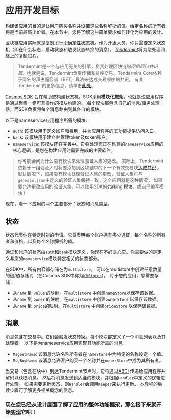 # 应用开发目标


构建该应用的目的是让用户购买名称并设置这些名称解析的值。给定名称的所有者将是当前最高出价者。在本节中，您将了解这些简单要求如何转化为应用的设计。

区块链应用实际就是[复制了一个确定性状态机](https://en.wikipedia.org/wiki/State_machine_replication)。作为开发人员，你只需要定义状态机（即在什么状态，启动状态和触发状态转换的消息），[*Tendermint*](https://tendermint.com/docs/introduction/introduction.html)将为您处理网络上的复制过程。

>Tendermint是一个与应用无关的引擎，负责处理区块链的*网络层*和*共识层*。也就是说，Tendermint负责传播和排序交易。Tendermint Core依赖于同名的拜占庭容错（BFT）算法来达成交易顺序的共识。 有关Tendermint的更多信息，请单击[此处](https://tendermint.com/docs/introduction/introduction.html)。

[Cosmos SDK](https://github.com/cosmos/cosmos-sdk/) 旨在帮助您构建状态机。SDK采用**模块化框架**，也就是说应用程序是通过聚集一组可互操作的模块构建的。 每个模块都包含自己的消息/事务处理器，而SDK负责将每个消息路由到其各自的模块。

以下是nameservice应用程序所需的模块:
- `auth`: 该模块用于定义帐户和费用，并为应用程序的其功能提供访问入口。
- `bank`: 该模块用于建立并管理token及token账户。
- `nameservice`: 该模块还在完善中。它将处理您正在构建的`nameservice`应用的核心逻辑，是您在构建应用时需要完成的主要软件。

>你可能会问为什么没有模块来处理验证人集的更改。 实际上，Tendermint依赖于一组验证人对将要添加到区块链中的下一个有效交易块[达成共识](https://tendermint.com/docs/introduction/introduction.html#consensus-overview) 。 默认情况下，如果没有模块处理验证人集的更改，验证人集将与`genesis.json`中定义的验证人集保持一致。这个应用就是这种情况。 如果要允许更改应用的验证人集，可以使用SDK的[staking 模块](https://github.com/cosmos/cosmos-sdk/tree/develop/x/stake)，或自己编写模块！

现在，看一下应用的两个主要部分：状态和消息类型。

## 状态

状态代表你在特定时刻的申请。它将表明每个帐户拥有多少通证，每个名称的所有者和价格，以及每个名称解析的值。

通证和帐户的状态由`auth`和`bank`模块定义，你现在不必关心它。你需要做的是定义与您的`nameservice`模块特定相关的状态部分。

在SDK中，所有内容都存储在为`multistore`。 可以在multistore中创建任意数量的键/值存储对（在Cosmos SDK中称为[`KVStores`](https://godoc.org/github.com/cosmos/cosmos-sdk/types#KVStore)）。 对于您的应用，您需要存储：

- 从`name` 到 `value` 的映射。在`multistore` 中创建`nameStore`以保存该数据。
- 从`name` 到 `owner` 的映射。在`multistore` 中创建`ownerStore` 以保存该数据。
- 从`name` 到 `price`的映射。在`multistore` 中创建`priceStore` 以保存该数据。

## 消息

消息包含在交易中。它们会触发状态转换。每个模块都定义了一个消息列表以及其处理者。 以下是为nameservice应用实现其功能所需的消息：

- `MsgSetName`: 该消息允许名称所有者在`nameStore`中为特定的名称设定一个值。
- `MsgBuyName`: 该消息允许客户购买一个名称并在`ownerStore`中成为其所有者。

当交易（包含在块中）到达Tendermint节点时，它将通过[ABCI](https://github.com/tendermint/tendermint/tree/master/abci) 传递给应用程序并解码以获取消息。 然后将消息发送到适当的模块，并根据`Handler`中定义的逻辑进行处理。 如果需要更新状态，则`Handler`会调用`Keeper`来执行更新。 本教程的后续步骤可了解更多相关概念的信息。

### 现在您已经从设计层面了解了应用的整体功能框架，那么接下来就开始[实现](./app-init.md)它吧！
